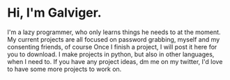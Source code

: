 # Hi, I'm Galviger.
I'm a lazy programmer, who only learns things he needs to at the moment.
My current projects are all focused on password grabbing, myself and my consenting friends, of course
Once I finish a project, I will post it here for you to download.
I make projects in python, but also in other languages, when I need to.
If you have any project ideas, dm me on my twitter, I'd love to have some more projects to work on.
